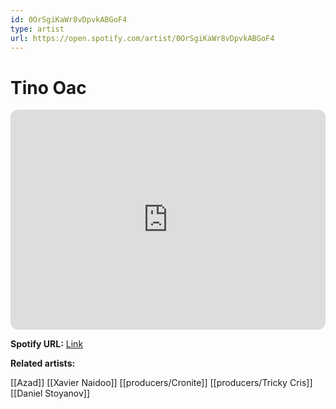 ```yaml
---
id: 0OrSgiKaWr8vDpvkABGoF4
type: artist
url: https://open.spotify.com/artist/0OrSgiKaWr8vDpvkABGoF4
---
```

# Tino Oac

<iframe style="border-radius:12px" src="https://open.spotify.com/embed/artist/0OrSgiKaWr8vDpvkABGoF4" width="100%" height="352" frameBorder="0" allowfullscreen="" allow="autoplay; clipboard-write; encrypted-media; fullscreen; picture-in-picture" loading="lazy"></iframe>

**Spotify URL:** [Link](https://open.spotify.com/artist/0OrSgiKaWr8vDpvkABGoF4)

**Related artists:**

[[Azad]]
[[Xavier Naidoo]]
[[producers/Cronite]]
[[producers/Tricky Cris]]
[[Daniel Stoyanov]]
